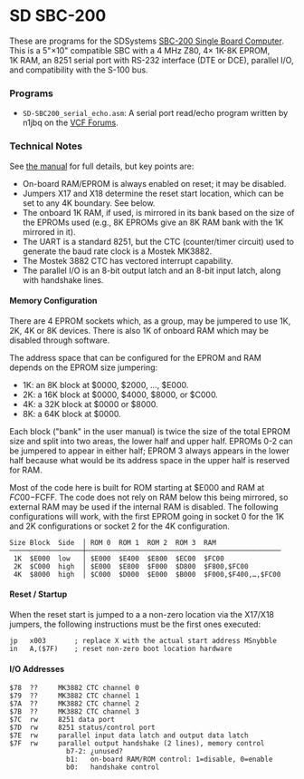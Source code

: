 SD SBC-200
==========

These are programs for the SDSystems [SBC-200 Single Board Computer][man].
This is a 5"×10" compatible SBC with a 4 MHz Z80, 4× 1K-8K EPROM, 1K RAM,
an 8251 serial port with RS-232 interface (DTE or DCE), parallel I/O, and
compatibility with the S-100 bus.

### Programs

* `SD-SBC200_serial_echo.asm`: A serial port read/echo program written
  by n1jbq on the [VCF Forums][vcf].

### Technical Notes

See [the manual][man] for full details, but key points are:
- On-board RAM/EPROM is always enabled on reset; it may be disabled.
- Jumpers X17 and X18 determine the reset start location, which can be set
  to any 4K boundary. See below.
- The onboard 1K RAM, if used, is mirrored in its bank based on the size of
  the EPROMs used (e.g., 8K EPROMs give an 8K RAM bank with the 1K mirrored
  in it).
- The UART is a standard 8251, but the CTC (counter/timer circuit) used to
  generate the baud rate clock is a Mostek MK3882.
- The Mostek 3882 CTC has vectored interrupt capability.
- The parallel I/O is an 8-bit output latch and an 8-bit input latch, along
  with handshake lines.

#### Memory Configuration

There are 4 EPROM sockets which, as a group, may be jumpered to use 1K, 2K,
4K or 8K devices. There is also 1K of onboard RAM which may be disabled
through software.

The address space that can be configured for the EPROM and RAM depends on
the EPROM size jumpering:
- 1K: an 8K block at $0000, $2000, …, $E000.
- 2K: a 16K block at $0000, $4000, $8000, or $C000.
- 4K: a 32K block at $0000 or $8000.
- 8K: a 64K block at $0000.

Each block ("bank" in the user manual) is twice the size of the total EPROM
size and split into two areas, the lower half and upper half. EPROMs 0-2
can be jumpered to appear in either half; EPROM 3 always appears in the
lower half because what would be its address space in the upper half is
reserved for RAM.

Most of the code here is built for ROM starting at $E000 and RAM at
$FC00-$FCFF. The code does not rely on RAM below this being mirrored, so
external RAM may be used if the internal RAM is disabled. The following
configurations will work, with the first EPROM going in socket 0 for the 1K
and 2K configurations or socket 2 for the 4K configuration.

    Size Block  Side  │ ROM 0  ROM 1  ROM 2  ROM 3  RAM
    ──────────────────┼────────────────────────────────────────────────
     1K  $E000  low   │ $E000  $E400  $E800  $EC00  $FC00
     2K  $C000  high  │ $E000  $E800  $F000  $D800  $F800,$FC00
     4K  $8000  high  │ $C000  $D000  $E000  $B000  $F000,$F400,…,$FC00

#### Reset / Startup

When the reset start is jumped to a a non-zero location via the X17/X18
jumpers, the following instructions must be the first ones executed:

    jp   x003       ; replace X with the actual start address MSnybble
    in   A,($7F)    ; reset non-zero boot location hardware

#### I/O Addresses

    $78  ??     MK3882 CTC channel 0
    $79  ??     MK3882 CTC channel 1
    $7A  ??     MK3882 CTC channel 2
    $7B  ??     MK3882 CTC channel 3
    $7C  rw     8251 data port
    $7D  rw     8251 status/control port
    $7E  rw     parallel input data latch and output data latch
    $7F  rw     parallel output handshake (2 lines), memory control
                  b7-2: ¿unused?
                  b1:   on-board RAM/ROM control: 1=disable, 0=enable
                  b0:   handshake control



<!-------------------------------------------------------------------->
[man]: https://deramp.com/downloads/sd_systems/manuals/SDS_SBC-200.pdf
[vcf]: https://forum.vcfed.org.
